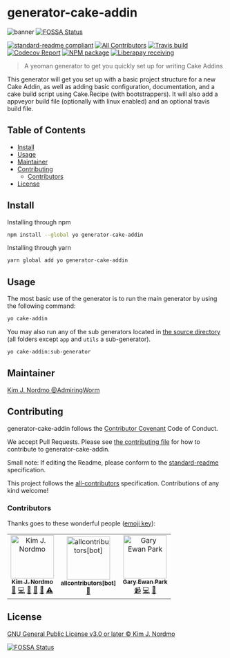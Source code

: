 # generator-cake-addin

![banner](graphics/icon_128x128.png)
[![FOSSA Status](https://app.fossa.com/api/projects/git%2Bgithub.com%2FWormieCorp%2Fgenerator-cake-addin.svg?type=shield)](https://app.fossa.com/projects/git%2Bgithub.com%2FWormieCorp%2Fgenerator-cake-addin?ref=badge_shield)

[![standard-readme compliant][]][standard-readme]
[![All Contributors](https://img.shields.io/badge/all_contributors-3-orange.svg?style=flat-square)](#contributors)
[![Travis build][travisimage]][travis]
[![Codecov Report][codecovimage]][codecov]
[![NPM package][npmimage]][npm]
[![Liberapay receiving][liberapayimage]][liberapay]

> A yeoman generator to get you quickly set up for writing Cake Addins

This generator will get you set up with a basic project structure for
a new Cake Addin, as well as adding basic configuration, documentation,
and a cake build script using Cake.Recipe (with bootstrappers).
It will also add a appveyor build file (optionally with linux enabled) and
an optional travis build file.

## Table of Contents

- [Install](#install)
- [Usage](#usage)
- [Maintainer](#maintainer)
- [Contributing](#contributing)
  - [Contributors](#contributors)
- [License](#license)

## Install

Installing through npm

```sh
npm install --global yo generator-cake-addin
```

Installing through yarn

```sh
yarn global add yo generator-cake-addin
```

## Usage

The most basic use of the generator is to run the main generator by using the following command:

```sh
yo cake-addin
```

You may also run any of the sub generators located in [the source directory][subgenerators]
(all folders except `app` and `utils` a sub-generator).

```sh
yo cake-addin:sub-generator
```

## Maintainer

[Kim J. Nordmo @AdmiringWorm][maintainer]

## Contributing

generator-cake-addin follows the [Contributor Covenant][contrib-covenant] Code of Conduct.

We accept Pull Requests.
Please see [the contributing file][contributing] for how to contribute to generator-cake-addin.

Small note: If editing the Readme, please conform to the [standard-readme][] specification.

This project follows the [all-contributors][] specification. Contributions of any kind welcome!

### Contributors

Thanks goes to these wonderful people ([emoji key][emoji-key]):

<!-- ALL-CONTRIBUTORS-LIST:START - Do not remove or modify this section -->
<!-- prettier-ignore -->
<table><tr><td align="center"><a href="https://github.com/AdmiringWorm"><img src="https://avatars3.githubusercontent.com/u/1474648?v=4" width="100px;" alt="Kim J. Nordmo"/><br /><sub><b>Kim J. Nordmo</b></sub></a><br /><a href="#maintenance-AdmiringWorm" title="Maintenance">🚧</a> <a href="https://github.com/WormieCorp/generator-cake-addin/commits?author=AdmiringWorm" title="Code">💻</a> <a href="https://github.com/WormieCorp/generator-cake-addin/commits?author=AdmiringWorm" title="Documentation">📖</a> <a href="#ideas-AdmiringWorm" title="Ideas, Planning, & Feedback">🤔</a> <a href="#review-AdmiringWorm" title="Reviewed Pull Requests">👀</a> <a href="https://github.com/WormieCorp/generator-cake-addin/commits?author=AdmiringWorm" title="Tests">⚠️</a></td><td align="center"><a href="https://github.com/apps/allcontributors"><img src="https://avatars0.githubusercontent.com/in/23186?v=4" width="100px;" alt="allcontributors[bot]"/><br /><sub><b>allcontributors[bot]</b></sub></a><br /><a href="https://github.com/WormieCorp/generator-cake-addin/commits?author=allcontributors[bot]" title="Documentation">📖</a></td><td align="center"><a href="http://www.gep13.co.uk/blog"><img src="https://avatars3.githubusercontent.com/u/1271146?v=4" width="100px;" alt="Gary Ewan Park"/><br /><sub><b>Gary Ewan Park</b></sub></a><br /><a href="#video-gep13" title="Videos">📹</a> <a href="https://github.com/WormieCorp/generator-cake-addin/commits?author=gep13" title="Code">💻</a> <a href="https://github.com/WormieCorp/generator-cake-addin/issues?q=author%3Agep13" title="Bug reports">🐛</a></td></tr></table>

<!-- ALL-CONTRIBUTORS-LIST:END -->

## License

[GNU General Public License v3.0 or later © Kim J. Nordmo][license]

[all-contributors]: https://github.com/all-contributors/all-contributors
[codecov]: https://codecov.io/gh/WormieCorp/generator-cake-addin
[codecovimage]: https://img.shields.io/codecov/c/github/WormieCorp/generator-cake-addin.svg?logo=codecov&style=flat-square
[contrib-covenant]: https://www.contributor-covenant.org/version/1/4/code-of-conduct
[contributing]: CONTRIBUTING.md
[emoji-key]: https://allcontributors.org/docs/en/emoji-key
[maintainer]: https://github.com/AdmiringWorm
[npm]: https://www.npmjs.com/package/generator-cake-addin
[npmimage]: https://img.shields.io/npm/v/generator-cake-addin.svg?logo=npm&style=flat-square
[liberapay]: https://liberapay.com/WormieCorp/
[liberapayimage]: https://img.shields.io/liberapay/receives/WormieCorp.svg?logo=liberapay&style=flat-square
[license]: LICENSE
[subgenerators]: https://github.com/WormieCorp/generator-cake-addin/tree/develop/src
[standard-readme]: https://github.com/RichardLitt/standard-readme
[standard-readme compliant]: https://img.shields.io/badge/readme%20style-standard-brightgreen.svg?style=flat-square
[travis]: https://travis-ci.org/WormieCorp/generator-cake-addin
[travisimage]: https://img.shields.io/travis/WormieCorp/generator-cake-addin.svg?logo=travis&style=flat-square


[![FOSSA Status](https://app.fossa.com/api/projects/git%2Bgithub.com%2FWormieCorp%2Fgenerator-cake-addin.svg?type=large)](https://app.fossa.com/projects/git%2Bgithub.com%2FWormieCorp%2Fgenerator-cake-addin?ref=badge_large)